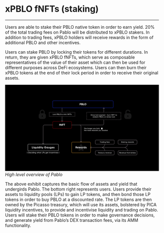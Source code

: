 # xPBLO fNFTs (staking)

---

Users are able to stake their PBLO native token in order to earn yield. 20% of the total trading fees on Pablo will be distributed to xPBLO stakers. In addition to trading fees, xPBLO holders will receive rewards in the form of additional PBLO and other incentives.

Users can stake PBLO by locking their tokens for different durations. In return, they are given xPBLO fNFTs, which serve as composable representatives of the value of their asset which can then be used for different purposes across DeFi ecosystems. Users can then burn their xPBLO tokens at the end of their lock period in order to receive their original assets.


![pablo_architecture](./pablo-architecture.png)
_High level overview of Pablo_


The above exhibit captures the basic flow of assets and yield that undergirds Pablo. The bottom right represents users. Users provide their assets to liquidity pools (LPs) to gain LP tokens, and then bond those LP tokens in order to buy PBLO at a discounted rate. The LP tokens are then owned by the Picasso treasury, which will use its assets, bolstered by PICA liquidity incentives, to provide and incentivise liquidity and trading on Pablo. Users will stake their PBLO tokens in order to make governance decisions, and generate yield from Pablo’s DEX transaction fees, via its AMM functionality.
